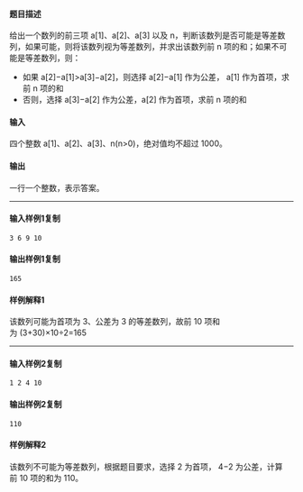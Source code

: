 #### 题目描述

给出一个数列的前三项 a[1]、a[2]、a[3] 以及 n，判断该数列是否可能是等差数列，如果可能，则将该数列视为等差数列，并求出该数列前 n 项的和；如果不可能是等差数列，则：

-   如果 a[2]−a[1]>a[3]−a[2]，则选择 a[2]−a[1] 作为公差， a[1] 作为首项，求前 n 项的和
-   否则，选择 a[3]−a[2] 作为公差，a[2] 作为首项，求前 n 项的和

#### 输入

四个整数 a[1]、a[2]、a[3]、n(n>0)，绝对值均不超过 1000。

#### 输出

一行一个整数，表示答案。

___

#### 输入样例1复制

```
3 6 9 10
```

#### 输出样例1复制

```
165
```

#### 样例解释1

该数列可能为首项为 3、公差为 3 的等差数列，故前 10 项和为 (3+30)×10÷2=165

___

#### 输入样例2复制

```
1 2 4 10
```

#### 输出样例2复制

```
110
```

#### 样例解释2

该数列不可能为等差数列，根据题目要求，选择 2 为首项， 4−2 为公差，计算前 10 项的和为 110。